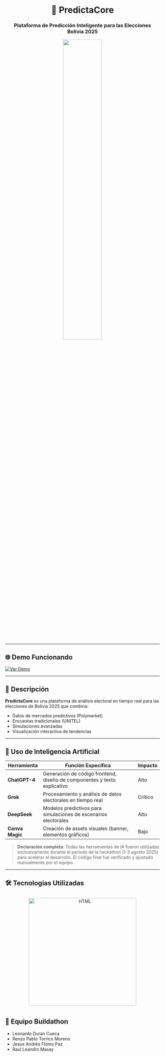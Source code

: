 <h1 align="center">🔮 PredictaCore</h1>
<h3 align="center">Plataforma de Predicción Inteligente para las Elecciones Bolivia 2025</h3>

<p align="center">
  <img src="https://i.ibb.co/0jzrYC4v/In-Shot-20250802-082431055.png" width="50%">
</p>

---

## 🌐 Demo Funcionando
[![Ver Demo](https://img.shields.io/badge/VER_DEMO_EN_VIVO-AQUÍ-00C4CC?style=for-the-badge&logo=vercel)](https://Duranzzz.github.io/PredictaCore/)

---

## 📌 Descripción
**PredictaCore** es una plataforma de análisis electoral en tiempo real para las elecciones de Bolivia 2025 que combina:
- Datos de mercados predictivos (Polymarket)
- Encuestas tradicionales (UNITEL)
- Simulaciones avanzadas
- Visualización interactiva de tendencias

---

## 🤖 Uso de Inteligencia Artificial
| Herramienta          | Función Específica                                                                 | Impacto |
|----------------------|------------------------------------------------------------------------------------|---------|
| **ChatGPT-4**        | Generación de código frontend, diseño de componentes y texto explicativo           | Alto    |
| **Grok**             | Procesamiento y análisis de datos electorales en tiempo real                       | Crítico |
| **DeepSeek**         | Modelos predictivos para simulaciones de escenarios electorales                   | Alto    |
| **Canva Magic**      | Creación de assets visuales (banner, elementos gráficos)                           | Bajo    |

> **Declaración completa**: Todas las herramientas de IA fueron utilizadas exclusivamente durante el periodo de la hackathon (1-3 agosto 2025) para acelerar el desarrollo. El código final fue verificado y ajustado manualmente por el equipo.

---

## 🛠️ Tecnologías Utilizadas

<p align="center">
  <img src="https://i.ibb.co/svQVpT6k/image-1.png" alt="HTML" width="350" style="margin: 10px;">
</p>

## 👥 Equipo Buildathon
- Leonardo Duran Cueca
- Renzo Pablo Torrico Moreno
- Jesus Andrés Flores Paz
- Raul Leandro Masay
